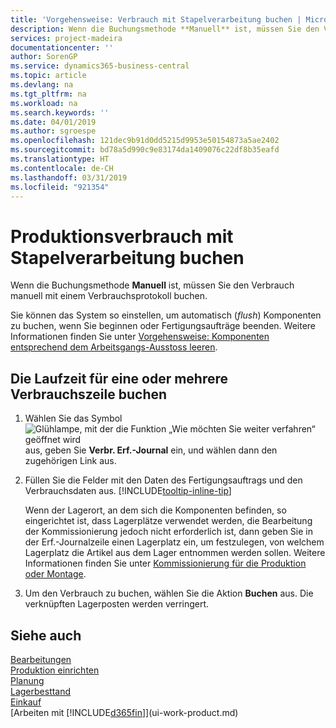 ```yaml
---
title: 'Vorgehensweise: Verbrauch mit Stapelverarbeitung buchen | Microsoft Docs'
description: Wenn die Buchungsmethode **Manuell** ist, müssen Sie den Verbrauch manuell mit einem Verbrauchsprotokoll buchen.
services: project-madeira
documentationcenter: ''
author: SorenGP
ms.service: dynamics365-business-central
ms.topic: article
ms.devlang: na
ms.tgt_pltfrm: na
ms.workload: na
ms.search.keywords: ''
ms.date: 04/01/2019
ms.author: sgroespe
ms.openlocfilehash: 121dec9b91d0dd5215d9953e50154873a5ae2402
ms.sourcegitcommit: bd78a5d990c9e83174da1409076c22df8b35eafd
ms.translationtype: HT
ms.contentlocale: de-CH
ms.lasthandoff: 03/31/2019
ms.locfileid: "921354"
---
```

# <a name="batch-post-production-consumption"></a>Produktionsverbrauch mit Stapelverarbeitung buchen
Wenn die Buchungsmethode **Manuell** ist, müssen Sie den Verbrauch manuell mit einem Verbrauchsprotokoll buchen.

Sie können das System so einstellen, um automatisch (*flush*) Komponenten zu buchen, wenn Sie beginnen oder Fertigungsaufträge beenden. Weitere Informationen finden Sie unter [Vorgehensweise: Komponenten entsprechend dem Arbeitsgangs-Ausstoss leeren](production-how-to-flush-components-according-to-operation-output.md).

## <a name="to-post-consumption-for-one-or-more-production-order-lines"></a>Die Laufzeit für eine oder mehrere Verbrauchszeile buchen  
1.  Wählen Sie das Symbol ![Glühlampe, mit der die Funktion „Wie möchten Sie weiter verfahren“ geöffnet wird](media/ui-search/search_small.png "Wie möchten Sie weiter verfahren?") aus, geben Sie **Verbr. Erf.-Journal** ein, und wählen dann den zugehörigen Link aus.  
2.  Füllen Sie die Felder mit den Daten des Fertigungsauftrags und den Verbrauchsdaten aus. [!INCLUDE[tooltip-inline-tip](includes/tooltip-inline-tip_md.md)]  

    Wenn der Lagerort, an dem sich die Komponenten befinden, so eingerichtet ist, dass Lagerplätze verwendet werden, die Bearbeitung der Kommissionierung jedoch nicht erforderlich ist, dann geben Sie in der Erf.-Journalzeile einen Lagerplatz ein, um festzulegen, von welchem Lagerplatz die Artikel aus dem Lager entnommen werden sollen. Weitere Informationen finden Sie unter [Kommissionierung für die Produktion oder Montage](warehouse-how-to-pick-for-production.md).  
3.  Um den Verbrauch zu buchen, wählen Sie die Aktion **Buchen** aus. Die verknüpften Lagerposten werden verringert.

## <a name="see-also"></a>Siehe auch  
[Bearbeitungen](production-manage-manufacturing.md)    
[Produktion einrichten](production-configure-production-processes.md)  
[Planung](production-planning.md)      
[Lagerbesttand](inventory-manage-inventory.md)  
[Einkauf](purchasing-manage-purchasing.md)  
[Arbeiten mit [!INCLUDE[d365fin](includes/d365fin_md.md)]](ui-work-product.md)
